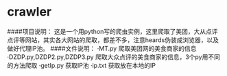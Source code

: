 # crawler
####项目说明：
这是一个用python写的爬虫实例，这里爬取了美团，大从点评点评等网站，其实各大网站的爬取，都差不多，注意heards伪装成浏览器，以及做好代理IP池。
####文件说明：
·MT.py  爬取美团网的美食商家的信息
·DZDP.py,DZDP2.py,DZDP3.py 爬取大众点评的美食商家的信息，3个py用不同的方法爬取
·getIp.py 获取IP池
·ip.txt  获取放在本地的IP

